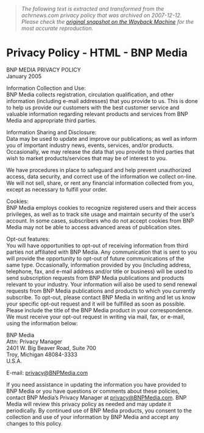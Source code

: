 > *The following text is extracted and transformed from the achrnews.com privacy policy that was archived on 2007-12-12. Please check the [original snapshot on the Wayback Machine](https://web.archive.org/web/20071212085224id_/http%3A//www.bnpmedia.com/privacy_policy) for the most accurate reproduction.*

# Privacy Policy - HTML - BNP Media

BNP MEDIA PRIVACY POLICY   
January 2005

Information Collection and Use:  
BNP Media collects registration, circulation qualification, and other information (including e-mail addresses) that you provide to us. This is done to help us provide our customers with the best customer service and valuable information regarding relevant products and services from BNP Media and appropriate third parties. 

Information Sharing and Disclosure:  
Data may be used to update and improve our publications; as well as inform you of important industry news, events, services, and/or products. Occasionally, we may release the data that you provide to third parties that wish to market products/services that may be of interest to you. 

We have procedures in place to safeguard and help prevent unauthorized access, data security, and correct use of the information we collect on-line. We will not sell, share, or rent any financial information collected from you, except as necessary to fulfill your order. 

Cookies:  
BNP Media employs cookies to recognize registered users and their access privileges, as well as to track site usage and maintain security of the user’s account. In some cases, subscribers who do not accept cookies from BNP Media may not be able to access advanced areas of publication sites. 

Opt-out features:  
You will have opportunities to opt-out of receiving information from third parties not affiliated with BNP Media. Any communication that is sent to you will provide the opportunity to opt-out of future communications of the same type. Occasionally, information provided by you (including address, telephone, fax, and e-mail address and/or title or business) will be used to send subscription requests from BNP Media publications and products relevant to your industry. Your information will also be used to send renewal requests from BNP Media publications and products to which you currently subscribe. To opt-out, please contact BNP Media in writing and let us know your specific opt-out request and it will be fulfilled as soon as possible. Please include the title of the BNP Media product in your correspondence. We must receive your opt-out request in writing via mail, fax, or e-mail, using the information below: 

BNP Media  
Attn: Privacy Manager  
2401 W. Big Beaver Road, Suite 700  
Troy, Michigan 48084-3333  
U.S.A.

E-mail: [privacy@BNPMedia.com](mailto:privacy@BNPMedia.com)

If you need assistance in updating the information you have provided to BNP Media or you have questions or comments about these policies, contact BNP Media’s Privacy Manager at [privacy@BNPMedia.com](mailto:privacy@BNPMedia.com). BNP Media will review this privacy policy as needed and may update it periodically. By continued use of BNP Media products, you consent to the collection and use of your information by BNP Media and accept any changes to this policy. 
